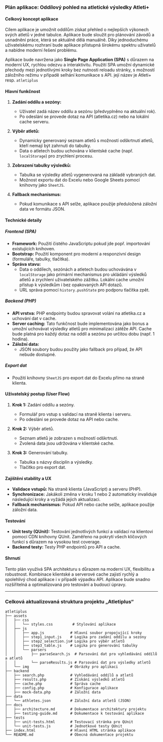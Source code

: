 ### Plán aplikace: Oddílový pohled na atletické výsledky Atleti+

#### **Celkový koncept aplikace**

Cílem aplikace je umožnit oddílům získat přehled o nejlepších výkonech svých atletů v jedné tabulce. Aplikace bude sloužit pro plánování závodů a usnadnění práce, která se aktuálně dělá manuálně. Díky jednoduchému uživatelskému rozhraní bude aplikace přístupná širokému spektru uživatelů a nabídne moderní řešení problému.

Aplikace bude navržena jako **Single Page Application (SPA)** s důrazem na moderní UX, rychlou odezvu a interaktivitu. Použití SPA umožní dynamické přechody mezi jednotlivými kroky bez nutnosti reloadu stránky, s možností záložního režimu v případě selhání komunikace s API.
její název je Atleti+ resp. `atletiplus`

#### **Hlavní funkčnost**

1. **Zadání oddílu a sezóny:**

    - Uživatel zadá název oddílu a sezónu (předvyplněno na aktuální rok).
    - Po odeslání se provede dotaz na API (atletika.cz) nebo na lokální cache serveru.

2. **Výběr atletů:**

    - Dynamicky generovaný seznam atletů s možností odškrtnutí atletů, kteří nemají být zahrnuti do tabulky.
    - Data o atletech budou uchována v klientské cache (např. `localStorage`) pro zrychlení procesu.

3. **Zobrazení tabulky výsledků:**

    - Tabulka se výsledky atletů vygenerovaná na základě vybraných dat.
    - Možnost exportu dat do Excelu nebo Google Sheets pomocí knihovny jako `SheetJS`.

4. **Fallback mechanismus:**

    - Pokud komunikace s API selže, aplikace použije předuložená záložní data ve formátu JSON.

#### **Technické detaily**

##### **Frontend (SPA)**

- **Framework:** Použití čistého JavaScriptu pokud jde popř. importování existujících knihoven.
- **Bootstrap:** Použití komponent pro moderní a responzivní design (formuláře, tabulky, tlačítka).
- **Správa stavu:**
    - Data o oddílech, sezónách a atletech budou uchovávána v `localStorage` jako primární mechanismus pro ukládání výsledků atletů a zrychlení uživatelského zážitku. Lokální cache umožní přístup k výsledkům i bez opakovaných API dotazů.
    - URL správa pomocí `history.pushState` pro podporu tlačítka zpět.

##### **Backend (PHP)**

- **API vrstva:** PHP endpointy budou spravovat volání na atletika.cz a uchování dat v cache.
- **Server caching:** Tato funkčnost bude implementována jako bonus a umožní uchovávat výsledky atletů pro minimalizaci zátěže API. Cache bude platná pro každý dotaz na oddíl a sezónu po určitou dobu (např. 1 hodina).
- **Záložní data:**
    - JSON soubory budou použity jako fallback pro případ, že API nebude dostupné.

##### **Export dat**

- Použití knihovny `SheetJS` pro export dat do Excelu přímo na straně klienta.

#### **Uživatelský postup (User Flow)**

1. **Krok 1:** Zadání oddílu a sezóny.

    - Formulář pro vstup s validací na straně klienta i serveru.
    - Po odeslání se provede dotaz na API nebo cache.

2. **Krok 2:** Výběr atletů.

    - Seznam atletů je zobrazen s možností odškrtnutí.
    - Zvolená data jsou udržována v klientské cache.

3. **Krok 3:** Generování tabulky.

    - Tabulka s názvy disciplín a výsledky.
    - Tlačítko pro export dat.

#### **Zajištění stability a UX**

- **Validace vstupů:** Na straně klienta (JavaScript) a serveru (PHP).
- **Synchronizace:** Jakákoli změna v kroku 1 nebo 2 automaticky invaliduje následující kroky a vyžádá jejich aktualizaci.
- **Fallback mechanismus:** Pokud API nebo cache selže, aplikace použije záložní data.

#### **Testování**

- **Unit testy (QUnit):** Testování jednotlivých funkcí a validací na klientovi pomocí CDN knihovny QUnit. Zaměřeno na pokrytí všech klíčových funkcí s důrazem na vysokou test coverage.
- **Backend testy:** Testy PHP endpointů pro API a cache.


#### **Shrnutí**

Tento plán využívá SPA architekturu s důrazem na moderní UX, flexibilitu a robustnost. Kombinace klientské a serverové cache zajistí rychlý a spolehlivý chod aplikace i v případě výpadku API. Aplikace bude snadno rozšířitelná a optimalizovaná pro testování a budoucí úpravy.

---

### **Celková aktualizovaná struktura projektu „Atletiplus“**

```
atletiplus
├── assets
│   ├── css
│   │   └── styles.css         # Stylování aplikace
│   ├── js
│   │   ├── app.js            # Hlavní soubor propojující kroky
│   │   ├── step1_input.js    # Logika pro zadání oddílu a sezóny
│   │   ├── step2_selection.js# Logika pro výběr atletů
│   │   ├── step3_table.js    # Logika pro generování tabulky
│   │   └── parsers
│   │       ├── parseSearch.js  # Parsování dat pro vyhledávání oddílů a atletů
│   │       └── parseResults.js # Parsování dat pro výsledky atletů
│   └── img                   # Obrázky pro aplikaci
├── backend
│   ├── search.php            # Vyhledávání oddílů a atletů
│   ├── results.php           # Získání výsledků atletů
│   ├── cache.php             # Správa cache
│   ├── config.php            # Konfigurace aplikace
│   ├── mock-data.php         # Záložní data
├── data
│   └── athletes.json         # Záložní data atletů (JSON)
├── docs
│   ├── architecture.md       # Dokumentace architektury projektu
│   ├── testing-guide.md      # Dokumentace k testování aplikace
├── tests
│   ├── unit-tests.html       # Testovací stránka pro QUnit
│   └── unit-tests.js         # Jednotkové testy QUnit
├── index.html                # Hlavní HTML stránka aplikace
└── README.md                 # Obecná dokumentace projektu
```

